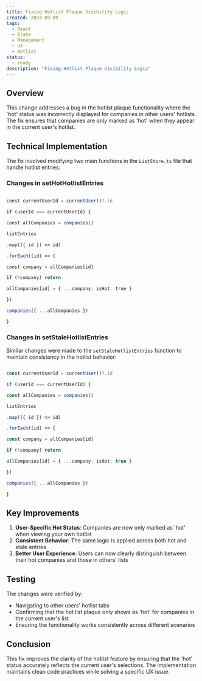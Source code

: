 ```yaml
---
title: Fixing Hotlist Plaque Visibility Logic
created: 2024-09-09
tags:
  - React
  - State
  - Management
  - UX
  - Hotlist
status:
  - ready
description: "Fixing Hotlist Plaque Visibility Logic"
---
```



## Overview

This change addresses a bug in the hotlist plaque functionality where the 'hot' status was incorrectly displayed for companies in other users' hotlists. The fix ensures that companies are only marked as 'hot' when they appear in the current user's hotlist.

## Technical Implementation

The fix involved modifying two main functions in the `ListStore.ts` file that handle hotlist entries:

### Changes in setHotHotlistEntries
```typescript

const currentUserId = currentUser()?.id

if (userId === currentUserId) {

const allCompanies = companies()

listEntries

.map(({ id }) => id)

.forEach((id) => {

const company = allCompanies[id]

if (!company) return

allCompanies[id] = { ...company, isHot: true }

})

companies({ ...allCompanies })

}
```

### Changes in setStaleHotlistEntries

Similar changes were made to the `setStaleHotlistEntries` function to maintain consistency in the hotlist behavior:

```typescript

const currentUserId = currentUser()?.id

if (userId === currentUserId) {

const allCompanies = companies()

listEntries

.map(({ id }) => id)

.forEach((id) => {

const company = allCompanies[id]

if (!company) return

allCompanies[id] = { ...company, isHot: true }

})

companies({ ...allCompanies })

}
```

## Key Improvements

1. **User-Specific Hot Status**: Companies are now only marked as 'hot' when viewing your own hotlist
2. **Consistent Behavior**: The same logic is applied across both hot and stale entries
3. **Better User Experience**: Users can now clearly distinguish between their hot companies and those in others' lists

## Testing

The changes were verified by:
- Navigating to other users' hotlist tabs
- Confirming that the hot list plaque only shows as 'hot' for companies in the current user's list
- Ensuring the functionality works consistently across different scenarios

## Conclusion

This fix improves the clarity of the hotlist feature by ensuring that the 'hot' status accurately reflects the current user's selections. The implementation maintains clean code practices while solving a specific UX issue.